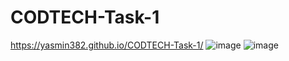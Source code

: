 # CODTECH-Task-1
 https://yasmin382.github.io/CODTECH-Task-1/
![image](https://github.com/user-attachments/assets/07322896-5262-4aa4-9232-a9b2e4e4e99c)
![image](https://github.com/user-attachments/assets/84d2fbdc-461b-4402-abfe-536d3ab2fdcf)
